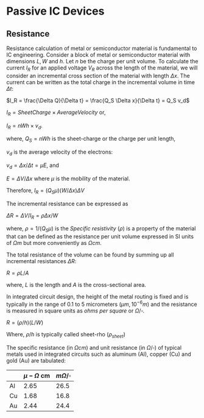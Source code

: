 # Passive IC Devices

## Resistance

Resistance calculation of metal or semiconductor material is fundamental to IC engineering.
Consider a block of metal or semiconductor material with dimensions $L, W$ and $h$. Let $n$ be the charge per unit volume.
To calculate the current $I_R$ for an applied voltage $V_R$ across the length of the material, we will consider an incremental cross section of the material with length $\Delta x$. 
The current can be written as the total charge in the incremental volume in time $\Delta t$: 

$I_R = \frac{\Delta Q}{\Delta t} = \frac{Q_S \Delta x}{\Delta t} = Q_S v_d$

$I_R = Sheet Charge \times Average Velocity$ or, 

$I_R = nWh \times v_d$. 

where, $Q_S = nWh$ is the sheet-charge or the charge per unit length,

$v_d$ is the average velocity of the electrons:

$v_d=\Delta x / \Delta t = \mu E$, and 

$E = \Delta V / \Delta x$ where $\mu$ is the mobility of the material.

Therefore, $I_R = (Q_S \mu)(W/\Delta x) \Delta V$

The incremental resistance can be expressed as 

$\Delta R = \Delta V / I_R = \rho \Delta x/W$

where, $\rho = 1/(Q_S \mu)$ is the _Specific resistivity_ ($\rho$) is a property of the material that can be defined as the resistance per unit volume expressed in SI units of $\Omega m$ but more conveniently as $\Omega cm$. 

The total resistance of the volume can be found by summing up all incremental resistances $\Delta R$:

$R = \rho L/A$

where, $L$ is the length and $A$ is the cross-sectional area.

In integrated circuit design, the height of the metal routing is fixed and is typically in the range of $0.1$ to $5$ micrometers ($\mu m, 10^{-6} m)$ and the resistance is measured in square units as _ohms per square_ or $\Omega/\square$.

$R = (\rho/h) (L/W)$

Where, $\rho/h$ is typically called sheet-rho ($\rho_{sheet}$)

The specific resistance (in $\Omega cm$) and unit resistance (in $\Omega/\square$) of typical metals used in integrated circuits such as aluminum (Al), copper (Cu) and gold (Au) are tabulated:

| | $\mu -\Omega$ cm | $m\Omega/\square$ |
|----------|---------|---------|
| Al | 2.65 | 26.5 |
| Cu | 1.68 | 16.8 |
| Au | 2.44 | 24.4 |
